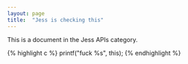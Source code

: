 ```yaml
---
layout: page 
title:  "Jess is checking this"
---
```


This is a document in the Jess APIs category.


{% highlight c %}
printf("fuck %s", this);
{% endhighlight %}

